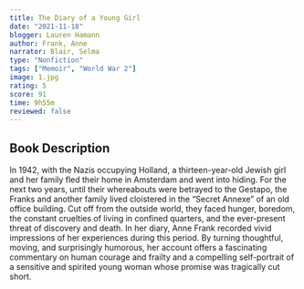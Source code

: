 ```yaml
---
title: The Diary of a Young Girl
date: "2021-11-18"
blogger: Lauren Hamann
author: Frank, Anne
narrator: Blair, Selma
type: "Nonfiction"
tags: ["Memoir", "World War 2"]
image: 1.jpg
rating: 5
score: 91
time: 9h55m
reviewed: false
---
```


## Book Description

In 1942, with the Nazis occupying Holland, a thirteen-year-old Jewish girl and her family fled their home in Amsterdam and went into hiding. For the next two years, until their whereabouts were betrayed to the Gestapo, the Franks and another family lived cloistered in the “Secret Annexe” of an old office building. Cut off from the outside world, they faced hunger, boredom, the constant cruelties of living in confined quarters, and the ever-present threat of discovery and death. In her diary, Anne Frank recorded vivid impressions of her experiences during this period. By turning thoughtful, moving, and surprisingly humorous, her account offers a fascinating commentary on human courage and frailty and a compelling self-portrait of a sensitive and spirited young woman whose promise was tragically cut short.
